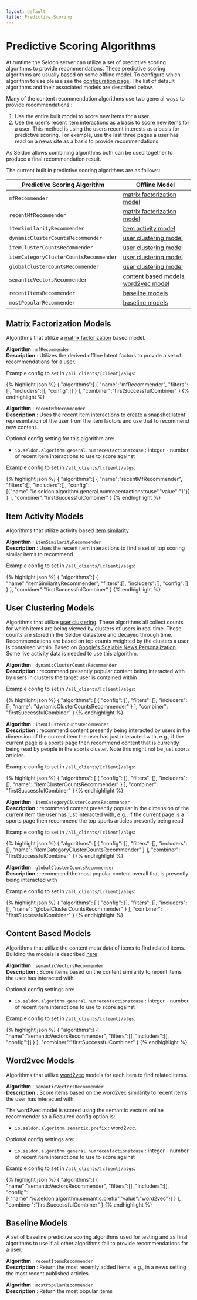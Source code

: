```yaml
---
layout: default
title: Predictive Scoring 
---
```


# Predictive Scoring Algorithms

At runtime the Seldon server can utilize a set of predictive scoring algorithms to provide recommendations. These predictive scoring algorithms are usually based on some offline model. To configure which algorithm to use please see the [configuration page](configuration.html). The list of default algorithms and their associated models are described below.

Many of the content recommendation algorithms use two general ways to provide recommendations :

 1. Use the entire built model to score new items for a user
 1. Use the user's recent item interactions as a basis to score new items for a user. This method is using the users recent interests as a basis for predictive scoring. For example, use the last three pages a user has read on a news site as a basis to provide recommendations

As Seldon allows combining algorithms both can be used together to produce a final recommendation result.

The current built in predictive scoring algorithms are as follows:

**Predictive Scoring Algorithm** | **Offline Model**
--|--
`mfRecommender` | [matrix factorization model](predictive-scoring.html#matrix-factorization)
`recentMfRecommender` | [matrix factorization model](predictive-scoring.html#matrix-factorization)
`itemSimilarityRecommender` | [item activity model](predictive-scoring.html#similar-items)
`dynamicClusterCountsRecommender` | [user clustering model](predictive-scoring.html#user-clustering)
`itemClusterCountsRecommender` | [user clustering model](predictive-scoring.html#user-clustering)
`itemCategoryClusterCountsRecommender` | [user clustering model](predictive-scoring.html#user-clustering)
`globalClusterCountsRecommender` | [user clustering model](predictive-scoring.html#user-clustering)
`semanticVectorsRecommender` | [content based models](predictive-scoring.html#content-based), [word2vec model](predictive-scoring.html#word2vec)
`recentItemsRecommender` | [baseline models](predictive-scoring.html#baseline)
`mostPopularRecommender` | [baseline models](predictive-scoring.html#baseline)



## Matrix Factorization Models<a name="matrix-factorization"></a>

Algorithms that utilize a [matrix factorization](spark-models.html#matrix-factorization) based model.

 **Algorithm** : `mfRecommender`  
 **Description** : Utilizes the derived offline latent factors to provide a set of recommendations for a user.   

Example config to set in `/all_clients/[client]/algs`:

{% highlight json %}
 {
  "algorithms":[
   {
   "name":"mfRecommender",
   "filters":[],
   "includers":[],
   "config":[]
   }
  ],
  "combiner":"firstSuccessfulCombiner"
  }
{% endhighlight %}



 **Algorithm** :  `recentMfRecommender`  
 **Description** :  Uses the recent item interactions to create a snapshot latent representation of the user from the item factors and use that to recommend new content.  

Optional config setting for this algorithm are:

 * `io.seldon.algorithm.general.numrecentactionstouse` : integer - number of recent item interactions to use to score against

Example config to set in `/all_clients/[client]/algs`:

{% highlight json %}
 {
  "algorithms":[
   {
   "name":"recentMfRecommender",
   "filters":[],
   "includers":[],
   "config":[{"name":"io.seldon.algorithm.general.numrecentactionstouse","value":"1"}]
   }
  ],
  "combiner":"firstSuccessfulCombiner"
  }
{% endhighlight %}



## Item Activity Models<a name="similar-items"></a>

Algorithms that utilize activity based [item similarity](spark-models.html#item-similarity)

 **Algorithm** : `itemSimilarityRecommender`   
 **Description** :  Uses the recent item interactions to find a set of top scoring similar items to recommend

Example config to set in `/all_clients/[client]/algs`:

{% highlight json %}
 {
  "algorithms":[
   {
   "name":"itemSimilarityRecommender",
   "filters":[],
   "includers":[],
   "config":[]
   }
  ],
  "combiner":"firstSuccessfulCombiner"
  }
{% endhighlight %}


## User Clustering Models<a name="user-clustering"></a>

Algorithms that utilize [user clustering](spark-models.html#user-clusters). These algorithms all collect counts for which items are being viewed by clusters of users in real time. These counts are stored in the Seldon datastore and decayed through time. Recommendations are based on top counts weighted by the clusters a user is contained within. Based on [Google's Scalable News Personalization](http://www2007.org/papers/paper570.pdf). Some live activity data is needed to use this algorithm.

 **Algorithm** : `dynamicClusterCountsRecommender`  
 **Description** : recommend presently popular content being interacted with by users in clusters the target user is contained within  

Example config to set in `/all_clients/[client]/algs`:

{% highlight json %}
{
    "algorithms": [
        {
            "config": [],
            "filters": [],
            "includers": [],
            "name": "dynamicClusterCountsRecommender"
        }
    ],
    "combiner": "firstSuccessfulCombiner"
}
{% endhighlight %}

 **Algorithm** : `itemClusterCountsRecommender`  
 **Description** : recommend content presently being interacted by users in the dimension of the current item the user has just interacted with, e.g., if the current page is a sports page then recommend content that is currently being read by people in the sports cluster. Note this might not be just sports articles.   

Example config to set in `/all_clients/[client]/algs`:

{% highlight json %}
{
    "algorithms": [
        {
            "config": [],
            "filters": [],
            "includers": [],
            "name": "itemClusterCountsRecommender"
        }
    ],
    "combiner": "firstSuccessfulCombiner"
}
{% endhighlight %}

**Algorithm** : `itemCategoryClusterCountsRecommender`  
 **Description** : recommend content presently popular in the dimension of the current item the user has just interacted with, e.g., if the current page is a sports page then recommend the top sports articles presently being read  

Example config to set in `/all_clients/[client]/algs`:

{% highlight json %}
{
    "algorithms": [
        {
            "config": [],
            "filters": [],
            "includers": [],
            "name": "itemCategoryClusterCountsRecommender"
        }
    ],
    "combiner": "firstSuccessfulCombiner"
}
{% endhighlight %}

**Algorithm** : `globalClusterCountsRecommender`  
 **Description** : recommend the most popular content overall that is presently being interacted with  

Example config to set in `/all_clients/[client]/algs`:

{% highlight json %}
{
    "algorithms": [
        {
            "config": [],
            "filters": [],
            "includers": [],
            "name": "globalClusterCountsRecommender"
        }
    ],
    "combiner": "firstSuccessfulCombiner"
}
{% endhighlight %}


## Content Based Models<a name="content-based"></a>

Algorithms that utilize the content meta data of items to find related items. Building the models is described [here](semantic-vectors.html)

**Algorithm** : `semanticVectorsRecommender`  
**Description** : Score items based on the content similarity to recent items the user has interacted with  

Optional config settings are:

 * `io.seldon.algorithm.general.numrecentactionstouse` : integer - number of recent item interactions to use to score against

Example config to set in `/all_clients/[client]/algs`:

{% highlight json %}
 {
  "algorithms":[
   {
   "name":"semanticVectorsRecommender",
   "filters":[],
   "includers":[],
   "config":[]
   }
  ],
  "combiner":"firstSuccessfulCombiner"
  }
{% endhighlight %}


## Word2vec Models<a name="word2vec"></a>

Algorithms that utilize [word2vec](spark-models.html#user-clusters) models for each item to find related items. 

**Algorithm** : `semanticVectorsRecommender`  
**Description** : Score items based on the word2vec similarity to recent items the user has interacted with  

The word2vec model is scored using the semantic vectors online recommender so a Required config option is:

 * `io.seldon.algorithm.semantic.prefix` : word2vec. 

Optional config settings are:

 * `io.seldon.algorithm.general.numrecentactionstouse` : integer - number of recent item interactions to use to score against


Example config to set in `/all_clients/[client]/algs`:

{% highlight json %}
 {
  "algorithms":[
   {
   "name":"semanticVectorsRecommender",
   "filters":[],
   "includers":[],
   "config":[{"name":"io.seldon.algorithm.semantic.prefix","value":"word2vec"}]
   }
  ],
  "combiner":"firstSuccessfulCombiner"
  }
{% endhighlight %}

## Baseline Models<a name="baseline"></a>

A set of baseline predictive scoring algorithms used for testing and as final algorithms to use if all other algorithms fail to provide recommendations for a user.

**Algorithm** : `recentItemsRecommender`  
**Description** : Return the most recently added items, e.g., in a news setting the most recent published articles.

**Algorithm** : `mostPopularRecommender`  
**Description** : Return the most popular items






